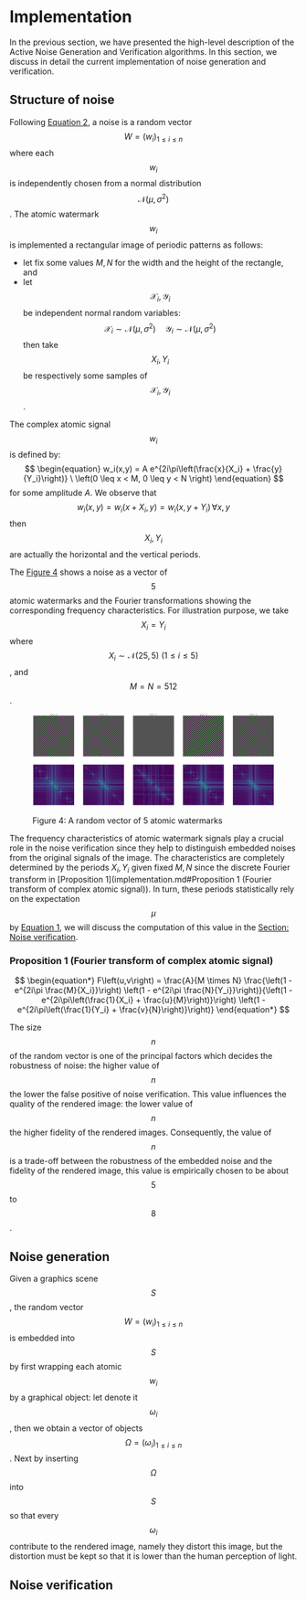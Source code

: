 # Implementation

In the previous section, we have presented the high-level description of the Active Noise Generation and Verification algorithms. In this section, we discuss in detail the current implementation of noise generation and verification.

## Structure of noise

Following [Equation 2](algorithms.md), a noise is a random vector $$W = \left(w_i\right)_{1 \leq i \leq n}$$ where each $$w_i$$ is independently chosen from a normal distribution $$\mathcal{N}\left(\mu, \sigma^2\right)$$. The atomic watermark $$w_i$$ is implemented a rectangular image of periodic patterns as follows:

 * let fix some values $M,N$ for the width and the height of the rectangle, and
 * let $$\mathcal{X}_i, \mathcal{Y}_i$$ be independent normal random variables:
   $$
   \begin{equation}
        \mathcal{X}_i \sim \mathcal{N}\left(\mu, \sigma^2\right) \quad \mathcal{Y}_i \sim \mathcal{N}\left(\mu, \sigma^2\right)
    \end{equation}
   $$
   then take $$X_i, Y_i$$ be respectively some samples of $$\mathcal{X}_i, \mathcal{Y}_i$$.

The complex atomic signal $$w_i$$ is defined by:
$$
\begin{equation}
w_i(x,y) = A e^{2i\pi\left(\frac{x}{X_i} + \frac{y}{Y_i}\right)} \ \left(0 \leq x < M, 0 \leq y < N \right)
\end{equation}
$$
for some amplitude $A$. We observe that $$w_i\left(x,y\right) = w_i\left(x + X_i, y\right) = w_i\left(x, y + Y_i\right) \, \forall x,y$$ then $$X_i, Y_i$$ are actually the horizontal and the vertical periods.

The [Figure 4](implementation.md#structure-of-watermark) shows a noise as a vector of $$5$$ atomic watermarks and the Fourier transformations showing the corresponding frequency characteristics. For illustration purpose, we take $$X_i = Y_i$$ where $$X_i \sim \mathcal{N}\left(25,5\right) \ \left(1 \leq i \leq 5\right)$$, and $$M = N = 512$$.

<figure><img src="../../.gitbook/assets/random_vector_atomic_watermark_fft.png" alt=""><figcaption><p>Figure 4: A random vector of <span class="math">5</span> atomic watermarks</p></figcaption></figure>

The frequency characteristics of atomic watermark signals play a crucial role in the noise verification since they help to distinguish embedded noises from the original signals of the image. The characteristics are completely determined by the periods $X_i, Y_i$ given fixed $M,N$ since the discrete Fourier transform in [Proposition 1](implementation.md#Proposition 1 (Fourier transform of complex atomic signal)). In turn, these periods statistically rely on the expectation $$\mu$$ by [Equation 1](implementation.md), we will discuss the computation of this value in the [Section: Noise verification](implementation.md#noise-verification).

### Proposition 1 (Fourier transform of complex atomic signal)
$$
\begin{equation*}
    F\left(u,v\right) = \frac{A}{M \times N} \frac{\left(1 - e^{2i\pi \frac{M}{X_i}}\right) \left(1 - e^{2i\pi \frac{N}{Y_i}}\right)}{\left(1 - e^{2i\pi\left(\frac{1}{X_i} + \frac{u}{M}\right)}\right) \left(1 - e^{2i\pi\left(\frac{1}{Y_i} + \frac{v}{N}\right)}\right)}   
\end{equation*}
$$

The size $$n$$ of the random vector is one of the principal factors which decides the robustness of noise: the higher value of $$n$$ the lower the false positive of noise verification. This value influences the quality of the rendered image: the lower value of $$n$$ the higher fidelity of the rendered images. Consequently, the value of $$n$$ is a trade-off between the robustness of the embedded noise and the fidelity of the rendered image, this value is empirically chosen to be about $$5$$ to $$8$$.

## Noise generation
Given a graphics scene $$S$$, the random vector $$W = \left(w_i\right)_{1 \leq i \leq n}$$ is embedded into $$S$$ by first wrapping each atomic $$w_i$$ by a graphical object: let denote it $$\omega_i$$, then we obtain a vector of objects $$\Omega = \left(\omega_i\right)_{1 \leq i \leq n}$$. Next by inserting $$\Omega$$ into $$S$$ so that every $$\omega_i$$ contribute to the rendered image, namely they distort this image, but the distortion must be kept so that it is lower than the human perception of light.

## Noise verification
